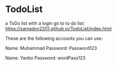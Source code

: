 # TodoList
 a ToDo list with a login
 go to to do list: https://samadov2201.github.io/TodoList/index.html
 
These are the following accounts you can use:

Name: Muhammad
Password: Password123

Name: Yanbo
Password: wordPass123
